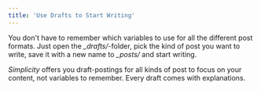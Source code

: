 ```yaml
---
title: 'Use Drafts to Start Writing'
---
```

You don't have to remember which variables to use for all the different post formats. Just open the *_drafts/*-folder, pick the kind of post you want to write, save it with a new name to *_posts/* and start writing.

<!--more-->

*Simplicity* offers you draft-postings for all kinds of post to focus on your content, not variables to remember. Every draft comes with explanations.